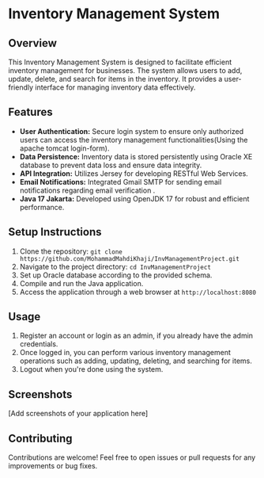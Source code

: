 # Inventory Management System

## Overview
This Inventory Management System is designed to facilitate efficient inventory management for businesses. The system allows users to add, update, delete, and search for items in the inventory. It provides a user-friendly interface for managing inventory data effectively.

## Features
- **User Authentication:** Secure login system to ensure only authorized users can access the inventory management functionalities(Using the apache tomcat login-form).
- **Data Persistence:** Inventory data is stored persistently using Oracle XE database to prevent data loss and ensure data integrity.
- **API Integration:** Utilizes Jersey for developing RESTful Web Services.
- **Email Notifications:** Integrated Gmail SMTP for sending email notifications regarding email verification .
- **Java 17 Jakarta:** Developed using OpenJDK 17 for robust and efficient performance.

## Setup Instructions
1. Clone the repository: `git clone https://github.com/MohammadMahdiKhaji/InvManagementProject.git`
2. Navigate to the project directory: `cd InvManagementProject`
3. Set up Oracle database according to the provided schema.
4. Compile and run the Java application.
5. Access the application through a web browser at `http://localhost:8080`

## Usage
1. Register an account or login as an admin, if you already have the admin credentials.
2. Once logged in, you can perform various inventory management operations such as adding, updating, deleting, and searching for items.
3. Logout when you're done using the system.

## Screenshots
[Add screenshots of your application here]

## Contributing
Contributions are welcome! Feel free to open issues or pull requests for any improvements or bug fixes.